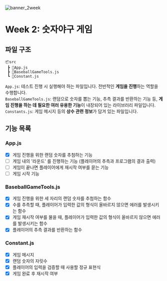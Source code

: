 ![banner_2week](https://user-images.githubusercontent.com/87642422/200178307-5fd083ed-b3ad-4d9a-8291-3a74b9c0aad9.png)
# Week 2: 숫자야구 게임
## 파일 구조
```
📦src
 ┣ 📜App.js
 ┣ 📜BaseballGameTools.js
 ┗ 📜Constant.js
```
`App.js`: 테스트 진행 시 실행해야 하는 파일입니다. 전반적인 **게임을 진행**하는 역할을 수행합니다.  
`BaseballGameTools.js`: 랜덤으로 숫자를 뽑는 기능, 추측 결과를 반환하는 기능 등, **게임 진행을 하는 데 필요한 여러 유용한 기능**이 내장되어 있는 라이브러리 파일입니다.  
`Constants.js`: 게임 메시지 등의 **상수 관련 정보**가 담겨 있는 파일입니다.  

## 기능 목록
### App.js
- [x] 게임 진행을 위한 랜덤 숫자를 추첨하는 기능
- [ ] 게임 내의 '라운드' 를 진행하는 기능 (플레이어의 추측과 프로그램의 결과 출력)
- [ ] 게임이 끝나면 플레이어에게 재시작 여부를 묻는 기능
- [ ] 게임 시작 기능  
### BaseballGameTools.js
- [x] 게임 진행을 위한 세 자리의 랜덤 숫자를 추첨하는 함수
- [x] 수를 추측할 때, 플레이어가 입력한 값의 형식이 올바르지 않으면 에러를 발생시키는 함수
- [x] 게임 재시작 여부를 물을 때, 플레이어가 입력한 값의 형식이 올바르지 않으면 에러를 발생시키는 함수
- [x] 플레이어의 추측 결과를 반환하는 함수
### Constant.js
- [x] 게임 메시지
- [x] 랜덤 숫자의 자릿수
- [x] 플레이어의 입력을 검증할 때 사용할 정규 표현식
- [x] 게임 완료 후 재시작 여부
